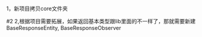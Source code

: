 



#
1，新项目拷贝core文件夹


#2
2,根据项目需要拓展，如果返回基本类型跟lib里面的不一样了，那就需要新建 BaseResponseEntity, BaseResponseObserver

